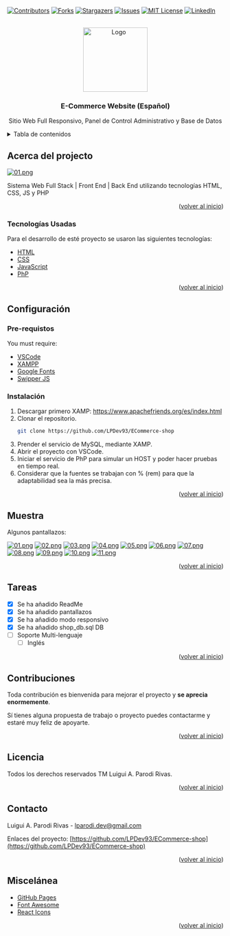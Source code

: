 <!-- PROJECT SHIELDS -->
<!--
*** I'm using markdown "reference style" links for readability.
*** Reference links are enclosed in brackets [ ] instead of parentheses ( ).
*** See the bottom of this document for the declaration of the reference variables
*** for contributors-url, forks-url, etc. This is an optional, concise syntax you may use.
*** https://www.markdownguide.org/basic-syntax/#reference-style-links
-->
[![Contributors][contributors-shield]][contributors-url]
[![Forks][forks-shield]][forks-url]
[![Stargazers][stars-shield]][stars-url]
[![Issues][issues-shield]][issues-url]
[![MIT License][license-shield]][license-url]
[![LinkedIn][linkedin-shield]][linkedin-url]

<!-- PROJECT LOGO -->
<br />
<div align="center">
  <a href="https://github.com/LPDev93">
    <img src="https://i.postimg.cc/kXhqtx4Q/logo-cafe-brown.png" alt="Logo" width="150" height="150">
  </a>

  <h3 align="center">E-Commerce Website (Español)</h3>

  <p align="center">
    Sitio Web Full Responsivo, Panel de Control Administrativo y Base de Datos    
  </p>
</div>

<!-- TABLE OF CONTENTS -->
<details>
  <summary>Tabla de contenidos</summary>
  <ol>
    <li>
      <a href="#about-the-project">Acerca del projecto</a>
      <ul>
        <li><a href="#built-with">Tecnologías usadas</a></li>
      </ul>
    </li>
    <li>
      <a href="#getting-started">Configuración</a>
      <ul>
        <li><a href="#prerequisites">Pre-requisitos</a></li>
        <li><a href="#installation">Instalación</a></li>
      </ul>
    </li>
    <li><a href="#usage">Muestra</a></li>
    <li><a href="#roadmap">Tareas</a></li>
    <li><a href="#contributing">Contruibuidores</a></li>
    <li><a href="#license">Licensia</a></li>
    <li><a href="#contact">Contacto</a></li>
    <li><a href="#acknowledgments">Miscelánea</a></li>
  </ol>
</details>

<!-- ABOUT THE PROJECT -->
## Acerca del projecto

[![01.png](https://i.postimg.cc/Xq9LQnhR/01.png)](https://postimg.cc/2L8n5NCG)

Sistema Web Full Stack | Front End | Back End utilizando tecnologías HTML, CSS, JS y PHP

<p align="right">(<a href="#top">volver al inicio</a>)</p>

<!-- BUILT WITH -->
### Tecnologías Usadas

Para el desarrollo de esté proyecto se usaron las siguientes tecnologías:

* [HTML](https://developer.mozilla.org/es/docs/Web/HTML)
* [CSS](https://developer.mozilla.org/es/docs/Web/CSS)
* [JavaScript](https://developer.mozilla.org/es/docs/Web/JavaScript)
* [PhP](https://www.php.net/manual/es/intro-whatis.php)


<p align="right">(<a href="#top">volver al inicio</a>)</p>

<!-- GETTING STARTED -->
## Configuración

### Pre-requistos

You must require:
* [VSCode](https://code.visualstudio.com/)
* [XAMPP](https://www.apachefriends.org/es/index.html)
* [Google Fonts](https://fonts.google.com/knowledge)
* [Swipper JS](https://swiperjs.com/)

### Instalación

1. Descargar primero XAMP: https://www.apachefriends.org/es/index.html
2. Clonar el repositorio.
   ```sh
   git clone https://github.com/LPDev93/ECommerce-shop
   ```
3. Prender el servicio de MySQL, mediante XAMP.
5. Abrir el proyecto con VSCode.
4. Iniciar el servicio de PhP para simular un HOST y poder hacer pruebas en tiempo real.
5. Considerar que la fuentes se trabajan con % (rem) para que la adaptabilidad sea la más precisa.

<p align="right">(<a href="#top">volver al inicio</a>)</p>

<!-- USAGE EXAMPLES -->
## Muestra

Algunos pantallazos:

[![01.png](https://i.postimg.cc/Xq9LQnhR/01.png)](https://postimg.cc/2L8n5NCG)
[![02.png](https://i.postimg.cc/sXkKYMnP/02.png)](https://postimg.cc/cgcQZLG6)
[![03.png](https://i.postimg.cc/4xP8DNdZ/03.png)](https://postimg.cc/ts1tPbWm)
[![04.png](https://i.postimg.cc/rpphMX04/04.png)](https://postimg.cc/zy9wFQkD)
[![05.png](https://i.postimg.cc/t4pSvV92/05.png)](https://postimg.cc/0bX0bjMw)
[![06.png](https://i.postimg.cc/QMnfM41y/06.png)](https://postimg.cc/7C03sNB3)
[![07.png](https://i.postimg.cc/4Nz211RY/07.png)](https://postimg.cc/rKw9VxmT)
[![08.png](https://i.postimg.cc/9MRJwdBF/08.png)](https://postimg.cc/5YJwZFGZ)
[![09.png](https://i.postimg.cc/TY8Hm4F8/09.png)](https://postimg.cc/9zppHJc1)
[![10.png](https://i.postimg.cc/c1tbvSDM/10.png)](https://postimg.cc/pyxZSgMp)
[![11.png](https://i.postimg.cc/rm3Zfnpr/11.png)](https://postimg.cc/njK1z1BF)

<p align="right">(<a href="#top">volver al inicio</a>)</p>

<!-- ROADMAP -->
## Tareas

- [x] Se ha añadido ReadMe
- [x] Se ha añadido pantallazos
- [x] Se ha añadido modo responsivo
- [x] Se ha añadido shop_db.sql DB
- [ ] Soporte Multi-lenguaje 
    - [ ] Inglés

<p align="right">(<a href="#top">volver al inicio</a>)</p>

<!-- CONTRIBUTING -->
## Contribuciones

Toda contribución es bienvenida para mejorar el proyecto y **se aprecia enormemente**.

Sí tienes alguna propuesta de trabajo o proyecto puedes contactarme y estaré muy feliz de apoyarte.

<p align="right">(<a href="#top">volver al inicio</a>)</p>


<!-- LICENSE -->
## Licencia

Todos los derechos reservados TM Luigui A. Parodi Rivas.

<p align="right">(<a href="#top">volver al inicio</a>)</p>


<!-- CONTACT -->
## Contacto

Luigui A. Parodi Rivas - lparodi.dev@gmail.com

Enlaces del proyecto: [https://github.com/LPDev93/ECommerce-shop](https://github.com/LPDev93/ECommerce-shop)

<p align="right">(<a href="#top">volver al inicio</a>)</p>

<!-- ACKNOWLEDGMENTS -->
## Miscelánea

* [GitHub Pages](https://pages.github.com)
* [Font Awesome](https://fontawesome.com)
* [React Icons](https://react-icons.github.io/react-icons/search)

<p align="right">(<a href="#top">volver al inicio</a>)</p>

<!-- MARKDOWN LINKS & IMAGES -->
<!-- https://www.markdownguide.org/basic-syntax/#reference-style-links -->
[contributors-shield]: https://img.shields.io/github/contributors/LPDev93/ECommerce-shop.svg?style=for-the-badge
[contributors-url]: https://github.com/LPDev93/ECommerce-shop/graphs/contributors
[forks-shield]: https://img.shields.io/github/forks/LPDev93/ECommerce-shop.svg?style=for-the-badge
[forks-url]: https://github.com/LPDev93/ECommerce-shop/network/members
[stars-shield]: https://img.shields.io/github/stars/LPDev93/ECommerce-shop.svg?style=for-the-badge
[stars-url]: https://github.com/LPDev93/ECommerce-shop/stargazers
[issues-shield]: https://img.shields.io/github/issues/LPDev93/ECommerce-shop.svg?style=for-the-badge
[issues-url]: https://github.com/LPDev93/ECommerce-shop/issues
[license-shield]: https://img.shields.io/github/license/LPDev93/ECommerce-shop.svg?style=for-the-badge
[license-url]: https://github.com/LPDev93/ECommerce-shop/blob/master/LICENSE.txt
[linkedin-shield]: https://img.shields.io/badge/-LinkedIn-black.svg?style=for-the-badge&logo=linkedin&colorB=555
[linkedin-url]: https://www.linkedin.com/in/lpdev93/
[GitHub]:https://github.com/LPDev93
